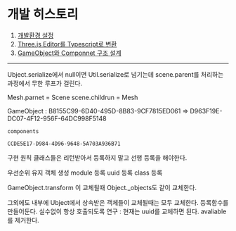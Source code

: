 # 개발 히스토리

001. [개발환경 설정](./histories/001.md)
002. [Three.js Editor를 Typescript로 변환](./histories/002.md)
003. [GameObject와 Componnet 구조 설계](./histories/003.md)

----------------------------------------

Ubject.serialize에서 null이면
 Util.serialize로 넘기는데
    scene.parent를 처리하는 과정에서 무한 루프가 걸린다.

Mesh.parnet = Scene
scene.childrun = Mesh


GameObject : B8155C99-6D40-495D-8B83-9CF7815ED061
              =>  D963F19E-DC07-4F12-956F-64DC998F5148

    components

    CCDE5E17-D984-4D96-9648-5A703A936B71



구현 원칙
클래스들은 리턴받아서 등록하지 말고
선행 등록을 해야한다.

우선순위 유지
객체 생성
module 등록
uuid 등록
class 등록


GameObject.transform 이 교체될때 Object._objects도 같이 교체한다.

그외에도 내부에 Ubject에서 상속받은 객체들이 교체될때는 모두 교체한다.
등록함수를 만들어둔다.
실수없이 항상 호출되도록 연구  : 현재는 uuid를 교체하면 된다.
avaliable를 제거한다.
